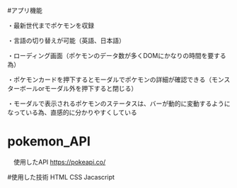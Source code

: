 #アプリ機能

・最新世代までポケモンを収録

・言語の切り替えが可能（英語、日本語）

・ローディング画面（ポケモンのデータ数が多くDOMにかなりの時間を要する為）

・ポケモンカードを押下するとモーダルでポケモンの詳細が確認できる（モンスターボールorモーダル外を押下すると閉じる）

・モーダルで表示されるポケモンのステータスは、バーが動的に変動するようになっている為、直感的に分かりやすくしている

# pokemon_API
　使用したAPI
 https://pokeapi.co/
 
#使用した技術
  HTML
  CSS
  Jacascript
